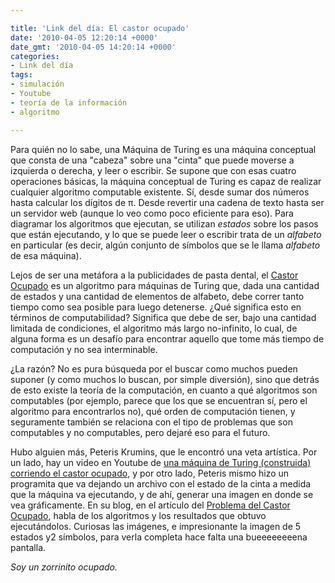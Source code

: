 ```yaml
---

title: 'Link del día: El castor ocupado'
date: '2010-04-05 12:20:14 +0000'
date_gmt: '2010-04-05 14:20:14 +0000'
categories:
- Link del día
tags:
- simulación
- Youtube
- teoría de la información
- algoritmo

---
```


Para quién no lo sabe, una Máquina de Turing es una máquina conceptual que consta de una "cabeza" sobre una "cinta" que puede moverse a izquierda o derecha, y leer o escribir. Se supone que con esas cuatro operaciones básicas, la máquina conceptual de Turing es capaz de realizar cualquier algoritmo computable existente. Sí, desde sumar dos números hasta calcular los dígitos de &pi;. Desde revertir una cadena de texto hasta ser un servidor web (aunque lo veo como poco eficiente para eso). Para diagramar los algoritmos que ejecutan, se utilizan _estados_ sobre los pasos que están ejecutando, y lo que se puede leer o escribir trata de un _alfabeto_ en particular (es decir, algún conjunto de símbolos que se le llama _alfabeto_ de esa máquina).

Lejos de ser una metáfora a la publicidades de pasta dental, el [Castor Ocupado](http://en.wikipedia.org/wiki/Busy_beaver) es un algoritmo para máquinas de Turing que, dada una cantidad de estados y una cantidad de elementos de alfabeto, debe correr tanto tiempo como sea posible para luego detenerse.  ¿Qué significa esto en términos de computabilidad? Significa que debe de ser, bajo una cantidad limitada de condiciones, el algoritmo más largo no-infinito, lo cual, de alguna forma es un desafío para encontrar aquello que tome más tiempo de computación y no sea interminable.

 ¿La razón? No es pura búsqueda por el buscar como muchos pueden suponer (y como muchos lo buscan, por simple diversión), sino que detrás de esto existe la teoría de la computación, en cuanto a qué algoritmos son computables (por ejemplo, parece que los que se encuentran sí, pero el algoritmo para encontrarlos no), qué orden de computación tienen, y seguramente también se relaciona con el tipo de problemas que son computables y no computables, pero dejaré eso para el futuro.

Hubo alguien más, Peteris Krumins, que le encontró una veta artística. Por un lado, hay un video en Youtube de [una máquina de Turing (construida) corriendo el castor ocupado](http://www.youtube.com/watch?v=2PjU6DJyBpw), y por otro lado, Peteris mismo hizo un programita que va dejando un archivo con el estado de la cinta a medida que la máquina va ejecutando, y de ahí, generar una imagen en donde se vea gráficamente. En su blog, en el artículo del [Problema del Castor Ocupado](http://www.catonmat.net/blog/busy-beaver/),  habla de los algoritmos y los resultados que obtuvo ejecutándolos. Curiosas las imágenes, e impresionante la imagen de 5 estados y2 símbolos, para verla completa hace falta una bueeeeeeeena pantalla.

_Soy un zorrinito ocupado._
